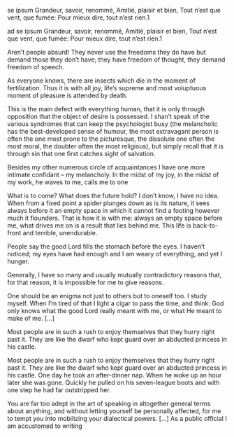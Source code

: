 se ipsum
 Grandeur, savoir, renommé, Amitié, plaisir et bien, Tout n’est que vent, que fumée: Pour mieux dire, tout n’est rien.1


ad se ipsum
 Grandeur, savoir, renommé, Amitié, plaisir et bien, Tout n’est que vent, que fumée: Pour mieux dire, tout n’est rien.1


Aren’t people absurd! They never use the freedoms they do have but demand those they don’t have; they have freedom of thought, they demand freedom of speech.


As everyone knows, there are insects which die in the moment of fertilization. Thus it is with all joy, life’s supreme and most voluptuous moment of pleasure is attended by death.


This is the main defect with everything human, that it is only through opposition that the object of desire is possessed. I shan’t speak of the various syndromes that can keep the psychologist busy (the melancholic has the best-developed sense of humour, the most extravagant person is often the one most prone to the picturesque, the dissolute one often the most moral, the doubter often the most religious), but simply recall that it is through sin that one first catches sight of salvation.


Besides my other numerous circle of acquaintances I have one more intimate confidant – my melancholy. In the midst of my joy, in the midst of my work, he waves to me, calls me to one


What is to come? What does the future hold? I don’t know, I have no idea. When from a fixed point a spider plunges down as is its nature, it sees always before it an empty space in which it cannot find a footing however much it flounders. That is how it is with me: always an empty space before me, what drives me on is a result that lies behind me. This life is back-to-front and terrible, unendurable.


People say the good Lord fills the stomach before the eyes. I haven’t noticed; my eyes have had enough and I am weary of everything, and yet I hunger.


Generally, I have so many and usually mutually contradictory reasons that, for that reason, it is impossible for me to give reasons.


One should be an enigma not just to others but to oneself too. I study myself. When I’m tired of that I light a cigar to pass the time, and think: God only knows what the good Lord really meant with me, or what He meant to make of me. […]


Most people are in such a rush to enjoy themselves that they hurry right past it. They are like the dwarf who kept guard over an abducted princess in his castle.


Most people are in such a rush to enjoy themselves that they hurry right past it. They are like the dwarf who kept guard over an abducted princess in his castle. One day he took an after-dinner nap. When he woke up an hour later she was gone. Quickly he pulled on his seven-league boots and with one step he had far outstripped her.


You are far too adept in the art of speaking in altogether general terms about anything, and without letting yourself be personally affected, for me to tempt you into mobilizing your dialectical powers. […] As a public official I am accustomed to writing


